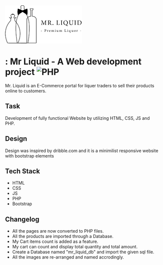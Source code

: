 ![Mr.Liquid Logo](/testliquid/images/logo.png)

# : Mr Liquid - A Web development project ![PHP](https://img.shields.io/static/v1?label=PHP&message=5.3.9&color=PURPLE)

  Mr. Liquid is an E-Commerce portal for liquer traders to sell their products online to customers.

## Task
  Development of fully functional Website by utilizing HTML, CSS, JS and PHP.
  
## Design 
  Design was inspired by dribble.com and it is a minimilist responsive website with bootstrap elements

## Tech Stack
  * HTML
  * CSS
  * JS
  * PHP
  * Bootstrap

## Changelog

  * All the pages are now converted to PHP files.
  * All the products are imported through a Database.
  * My Cart items count is added as a feature.
  * My cart can count and display total quantity and total amount.
  * Create a Database named "mr_liquid_db" and import the given sql file.
  * All the images are re-arranged and named accrodingly.
